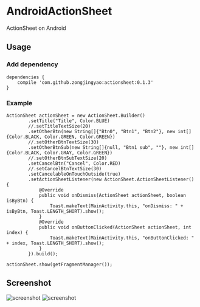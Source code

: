 # AndroidActionSheet
ActionSheet on Android

## Usage
### Add dependency
```
dependencies {
    compile 'com.github.zongjingyao:actionsheet:0.1.3'
}
```
### Example
```
ActionSheet actionSheet = new ActionSheet.Builder()
        .setTitle("Title", Color.BLUE)
        //.setTitleTextSize(20)
        .setOtherBtn(new String[]{"Btn0", "Btn1", "Btn2"}, new int[]{Color.BLACK, Color.GREEN, Color.GREEN})
        //.setOtherBtnTextSize(30)
        .setOtherBtnSub(new String[]{null, "Btn1 sub", ""}, new int[]{Color.BLACK, Color.GRAY, Color.GREEN})
        //.setOtherBtnSubTextSize(20)
        .setCancelBtn("Cancel", Color.RED)
        //.setCancelBtnTextSize(30)
        .setCancelableOnTouchOutside(true)
        .setActionSheetListener(new ActionSheet.ActionSheetListener() {
            @Override
            public void onDismiss(ActionSheet actionSheet, boolean isByBtn) {
                Toast.makeText(MainActivity.this, "onDismiss: " + isByBtn, Toast.LENGTH_SHORT).show();
            }
            @Override
            public void onButtonClicked(ActionSheet actionSheet, int index) {
                Toast.makeText(MainActivity.this, "onButtonClicked: " + index, Toast.LENGTH_SHORT).show();
            }
        }).build();

actionSheet.show(getFragmentManager());
```

## Screenshot
![screenshot](https://raw.githubusercontent.com/zongjingyao/AndroidActionSheet/master/screenshot/example.png)
![screenshot](https://raw.githubusercontent.com/zongjingyao/AndroidActionSheet/master/screenshot/example1.png)
